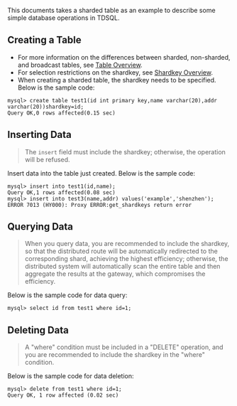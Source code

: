 This documents takes a sharded table as an example to describe some simple database operations in TDSQL.

## Creating a Table
- For more information on the differences between sharded, non-sharded, and broadcast tables, see [Table Overview](https://intl.cloud.tencent.com/document/product/1042/33358#.E5.88.86.E8.A1.A8.EF.BC.9A.E5.8F.82.E8.80.83.26lt.3B.E5.88.86.E8.A1.A8.26gt.3B).
- For selection restrictions on the shardkey, see [Shardkey Overview](https://intl.cloud.tencent.com/document/product/1042/33379#shardkey.E9.80.89.E6.8B.A9.E7.9A.84.E9.99.90.E5.88.B6).
- When creating a sharded table, the shardkey needs to be specified. Below is the sample code:
```
mysql> create table test1(id int primary key,name varchar(20),addr varchar(20))shardkey=id;
Query OK,0 rows affected(0.15 sec)
```
		
## Inserting Data
>The `insert` field must include the shardkey; otherwise, the operation will be refused.

Insert data into the table just created. Below is the sample code:
```
mysql> insert into test1(id,name);
Query OK,1 rows affected(0.08 sec)
mysql> insert into test3(name,addr) values('example','shenzhen');
ERROR 7013 (HY000): Proxy ERROR:get_shardkeys return error
```

## Querying Data
>When you query data, you are recommended to include the shardkey, so that the distributed route will be automatically redirected to the corresponding shard, achieving the highest efficiency; otherwise, the distributed system will automatically scan the entire table and then aggregate the results at the gateway, which compromises the efficiency.

Below is the sample code for data query:
```
mysql> select id from test1 where id=1;
```

## Deleting Data
>A "where" condition must be included in a "DELETE" operation, and you are recommended to include the shardkey in the "where" condition.

Below is the sample code for data deletion:
```
mysql> delete from test1 where id=1;
Query OK, 1 row affected (0.02 sec)
```
